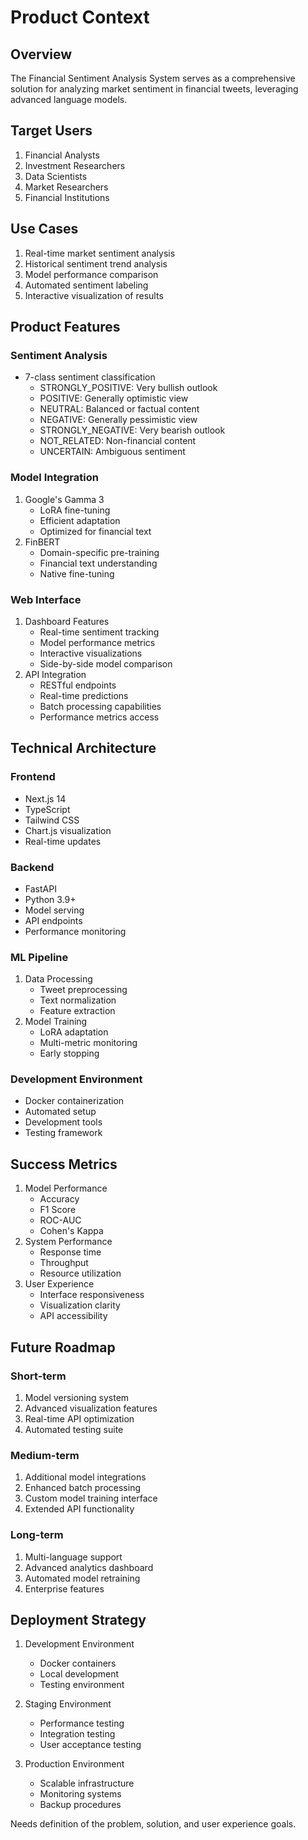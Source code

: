 # Product Context

## Overview
The Financial Sentiment Analysis System serves as a comprehensive solution for analyzing market sentiment in financial tweets, leveraging advanced language models.

## Target Users
1. Financial Analysts
2. Investment Researchers
3. Data Scientists
4. Market Researchers
5. Financial Institutions

## Use Cases
1. Real-time market sentiment analysis
2. Historical sentiment trend analysis
3. Model performance comparison
4. Automated sentiment labeling
5. Interactive visualization of results

## Product Features

### Sentiment Analysis
- 7-class sentiment classification
  - STRONGLY_POSITIVE: Very bullish outlook
  - POSITIVE: Generally optimistic view
  - NEUTRAL: Balanced or factual content
  - NEGATIVE: Generally pessimistic view
  - STRONGLY_NEGATIVE: Very bearish outlook
  - NOT_RELATED: Non-financial content
  - UNCERTAIN: Ambiguous sentiment

### Model Integration
1. Google's Gamma 3
   - LoRA fine-tuning
   - Efficient adaptation
   - Optimized for financial text
2. FinBERT
   - Domain-specific pre-training
   - Financial text understanding
   - Native fine-tuning

### Web Interface
1. Dashboard Features
   - Real-time sentiment tracking
   - Model performance metrics
   - Interactive visualizations
   - Side-by-side model comparison
2. API Integration
   - RESTful endpoints
   - Real-time predictions
   - Batch processing capabilities
   - Performance metrics access

## Technical Architecture

### Frontend
- Next.js 14
- TypeScript
- Tailwind CSS
- Chart.js visualization
- Real-time updates

### Backend
- FastAPI
- Python 3.9+
- Model serving
- API endpoints
- Performance monitoring

### ML Pipeline
1. Data Processing
   - Tweet preprocessing
   - Text normalization
   - Feature extraction
2. Model Training
   - LoRA adaptation
   - Multi-metric monitoring
   - Early stopping

### Development Environment
- Docker containerization
- Automated setup
- Development tools
- Testing framework

## Success Metrics
1. Model Performance
   - Accuracy
   - F1 Score
   - ROC-AUC
   - Cohen's Kappa
2. System Performance
   - Response time
   - Throughput
   - Resource utilization
3. User Experience
   - Interface responsiveness
   - Visualization clarity
   - API accessibility

## Future Roadmap

### Short-term
1. Model versioning system
2. Advanced visualization features
3. Real-time API optimization
4. Automated testing suite

### Medium-term
1. Additional model integrations
2. Enhanced batch processing
3. Custom model training interface
4. Extended API functionality

### Long-term
1. Multi-language support
2. Advanced analytics dashboard
3. Automated model retraining
4. Enterprise features

## Deployment Strategy
1. Development Environment
   - Docker containers
   - Local development
   - Testing environment

2. Staging Environment
   - Performance testing
   - Integration testing
   - User acceptance testing

3. Production Environment
   - Scalable infrastructure
   - Monitoring systems
   - Backup procedures

Needs definition of the problem, solution, and user experience goals.
